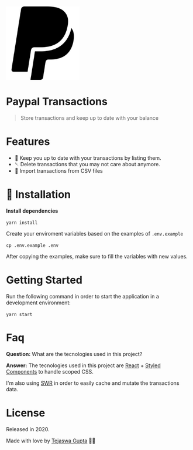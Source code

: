 <p align="left">
   <img src=".github/logo.svg" width="200"/>
</p>

# Paypal Transactions

> Store transactions and keep up to date with your balance

# Features

- 🌴 Keep you up to date with your transactions by listing them.
- ␡ Delete transactions that you may not care about anymore.
- 📂 Import transactions from CSV files

# :construction_worker: Installation

**Install dependencies**

`yarn install`

Create your enviroment variables based on the examples of `.env.example`

`cp .env.example .env`

After copying the examples, make sure to fill the variables with new values.

# Getting Started

Run the following command in order to start the application in a development environment:

`yarn start`

# Faq

**Question:** What are the tecnologies used in this project?

**Answer:** The tecnologies used in this project are [React](https://pt-br.reactjs.org/) + [Styled Components](https://styled-components.com/) to handle scoped CSS.

I'm also using [SWR](https://swr.now.sh/) in order to easily cache and mutate the transactions data.

# License

Released in 2020.

Made with love by [Tejaswa Gupta](https://github.com/TejaswGupta) 💜🚀
